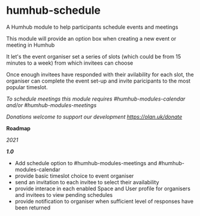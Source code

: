 # humhub-schedule
A Humhub module to help participants schedule events and meetings


This module will provide an option box when creating a new event or meeting in Humhub

It let's the event organiser set a series of slots (which could be from 15 minutes to a week) from which invitees can choose

Once enough invitees have responded with their avilability for each slot, the organiser can complete the event set-up and invite paricipants to the most popular timeslot.

*To schedule meetings this module requires #humhub-modules-calendar and/or #humhub-modules-meetings*

*Donations welcome to support our development https://olan.uk/donate*

**Roadmap**

*2021*

***1.0***

- Add schedule option to #humhub-modules-meetings and #humhub-modules-calendar
- provide basic timeslot choice to event organiser
- send an invitation to each invitee to select their availability
- provide interace in each enabled Space and User profile for organisers and invitees to view pending schedules
- provide notification to organiser when sufficient level of responses have been returned


